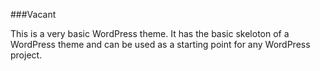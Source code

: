 ###Vacant

This is a very basic WordPress theme. It has the basic skeloton of a WordPress theme and can be used as a starting point for any WordPress project.